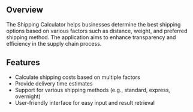 ## Overview

The Shipping Calculator helps businesses determine the best shipping options based on various factors such as distance, weight, and preferred shipping method. The application aims to enhance transparency and efficiency in the supply chain process.

## Features

- Calculate shipping costs based on multiple factors
- Provide delivery time estimates
- Support for various shipping methods (e.g., standard, express, overnight)
- User-friendly interface for easy input and result retrieval
